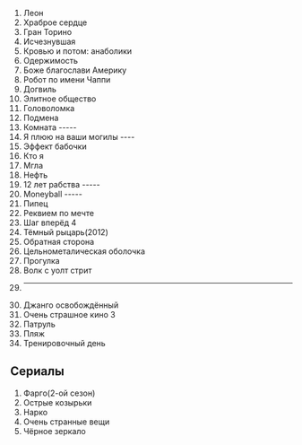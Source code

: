 1. Леон
2. Храброе сердце 
3. Гран Торино 
4. Исчезнувшая
5. Кровью и потом: анаболики
6. Одержимость 
7. Боже благослави Америку 
8. Робот по имени Чаппи 
9. Догвиль 
10. Элитное общество 
11. Головоломка 
34. Подмена
12. Комната  -----
13. Я плюю на ваши могилы ----
14. Эффект бабочки 
15. Кто я 
16. Мгла 
17. Нефть 
18. 12 лет рабства -----
19. Moneyball -----
20. Пипец
21. Реквием по мечте 
22. Шаг вперёд 4
23. Тёмный рыцарь(2012)
24. Обратная сторона 
25. Цельнометалическая оболочка 
26. Прогулка
27. Волк с уолт стрит 
28. ------
29. Джанго освобождённый
30. Очень страшное кино 3
31. Патруль 
32. Пляж 
33. Тренировочный день 


## Сериалы

1. Фарго(2-ой сезон)
2. Острые козырьки 
3. Нарко
4. Очень странные вещи 
5. Чёрное зеркало 
